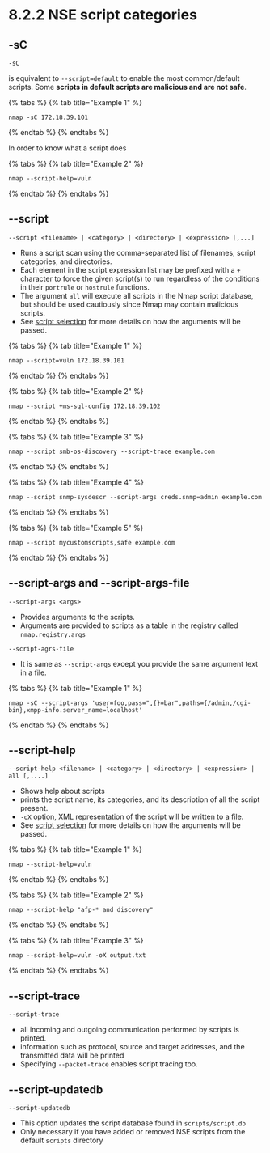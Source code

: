 # 8.2.2 NSE script categories

## -sC

`-sC`

is equivalent to `--script=default` to enable the most common/default scripts. Some **scripts in default scripts are malicious and are not safe**.

{% tabs %}
{% tab title="Example 1" %}
```text
nmap -sC 172.18.39.101
```
{% endtab %}
{% endtabs %}

In order to know what a script does

{% tabs %}
{% tab title="Example 2" %}
```text
nmap --script-help=vuln
```
{% endtab %}
{% endtabs %}

## --script

`--script <filename> | <category> | <directory> | <expression> [,...]`

* Runs a script scan using the comma-separated list of filenames, script categories, and directories. 
* Each element in the script expression list may be prefixed with a `+` character to force the given script\(s\) to run regardless of the conditions in their `portrule` or `hostrule` functions.
* The argument `all` will execute all scripts in the Nmap script database, but should be used cautiously since Nmap may contain malicious scripts.
* See [script selection](8.2.3-script-selection.md) for more details on how the arguments will be passed.

{% tabs %}
{% tab title="Example 1" %}
```text
nmap --script=vuln 172.18.39.101
```
{% endtab %}
{% endtabs %}

{% tabs %}
{% tab title="Example 2" %}
```text
nmap --script +ms-sql-config 172.18.39.102
```
{% endtab %}
{% endtabs %}

{% tabs %}
{% tab title="Example 3" %}
```text
nmap --script smb-os-discovery --script-trace example.com
```
{% endtab %}
{% endtabs %}

{% tabs %}
{% tab title="Example 4" %}
```text
nmap --script snmp-sysdescr --script-args creds.snmp=admin example.com
```
{% endtab %}
{% endtabs %}

{% tabs %}
{% tab title="Example 5" %}
```text
nmap --script mycustomscripts,safe example.com
```
{% endtab %}
{% endtabs %}

## --script-args and --script-args-file

`--script-args <args>`

* Provides arguments to the scripts.
* Arguments are provided to scripts as a table in the registry called `nmap.registry.args`

`--script-agrs-file`

* It is same as `--script-args` except you provide the same argument text in a file.

{% tabs %}
{% tab title="Example 1" %}
```text
nmap -sC --script-args 'user=foo,pass=",{}=bar",paths={/admin,/cgi-bin},xmpp-info.server_name=localhost'
```
{% endtab %}
{% endtabs %}

## --script-help

`--script-help <filename> | <category> | <directory> | <expression> | all [,....]`

* Shows help about scripts
* prints the script name, its categories, and its description of all the script present.
* `-oX` option, XML representation of the script will be written to a file.
* See [script selection](8.2.3-script-selection.md) for more details on how the arguments will be passed.

{% tabs %}
{% tab title="Example 1" %}
```text
nmap --script-help=vuln
```
{% endtab %}
{% endtabs %}

{% tabs %}
{% tab title="Example 2" %}
```text
nmap --script-help "afp-* and discovery"
```
{% endtab %}
{% endtabs %}

{% tabs %}
{% tab title="Example 3" %}
```text
nmap --script-help=vuln -oX output.txt
```
{% endtab %}
{% endtabs %}

## --script-trace

`--script-trace`

* all incoming and outgoing communication performed by scripts is printed.
* information such as protocol, source and target addresses, and the transmitted data will be printed
* Specifying `--packet-trace` enables script tracing too.

## --script-updatedb

`--script-updatedb`

* This option updates the script database found in `scripts/script.db`
* Only necessary if you have added or removed NSE scripts from the default `scripts` directory

